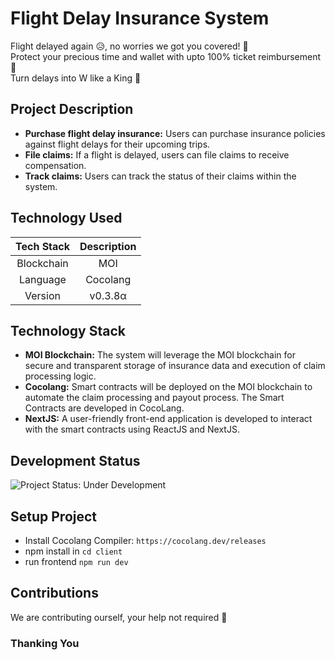 # Flight Delay Insurance System

Flight delayed again 😥, no worries we got you covered! 🤗 </br>
Protect your precious time and wallet with upto 100% ticket reimbursement 🤑 </br>
Turn delays into W like a King 👑 </br>

## Project Description

* **Purchase flight delay insurance:** Users can purchase insurance policies against flight delays for their upcoming trips.
* **File claims:** If a flight is delayed, users can file claims to receive compensation.
* **Track claims:** Users can track the status of their claims within the system.

## Technology Used
|Tech Stack|Description|
|:-:|:-:|
|Blockchain|MOI|
|Language|Cocolang|
|Version|v0.3.8α|

## Technology Stack

* **MOI Blockchain:** The system will leverage the MOI blockchain for secure and transparent storage of insurance data and execution of claim processing logic.
* **Cocolang:** Smart contracts will be deployed on the MOI blockchain to automate the claim processing and payout process. The Smart Contracts are developed in CocoLang.
* **NextJS:** A user-friendly front-end application is developed to interact with the smart contracts using ReactJS and NextJS.

## Development Status

![Project Status: Under Development](https://img.shields.io/badge/Project_Status-Under_Development-yellow)
<!-- ![Project Status: Completed](https://img.shields.io/badge/Project_Status-Completed-green) -->

## Setup Project
+ Install Cocolang Compiler: ```https://cocolang.dev/releases```
+ npm install in ```cd client```
+ run frontend ```npm run dev```

## Contributions

We are contributing ourself, your help not required 🙂

### Thanking You
